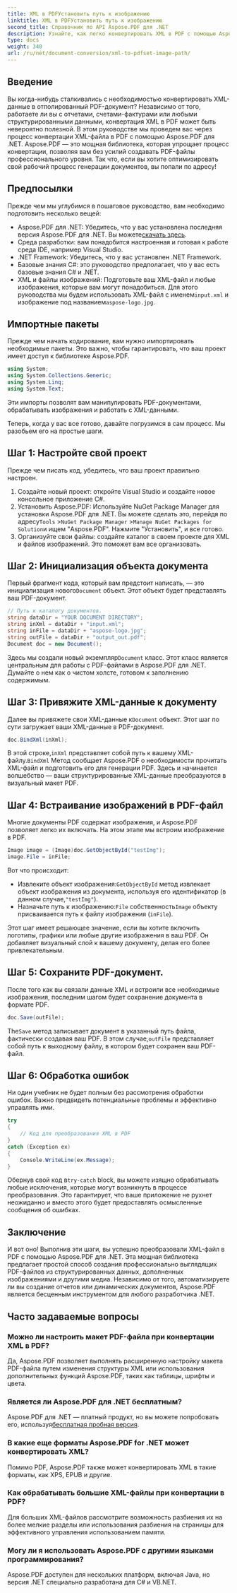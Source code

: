 ```yaml
---
title: XML в PDFУстановить путь к изображению
linktitle: XML в PDFУстановить путь к изображению
second_title: Справочник по API Aspose.PDF для .NET
description: Узнайте, как легко конвертировать XML в PDF с помощью Aspose.PDF для .NET. Это подробное руководство проведет вас через процесс шаг за шагом, от настройки до завершения.
type: docs
weight: 340
url: /ru/net/document-conversion/xml-to-pdfset-image-path/
---
```

## Введение

Вы когда-нибудь сталкивались с необходимостью конвертировать XML-данные в отполированный PDF-документ? Независимо от того, работаете ли вы с отчетами, счетами-фактурами или любыми структурированными данными, конвертация XML в PDF может быть невероятно полезной. В этом руководстве мы проведем вас через процесс конвертации XML-файла в PDF с помощью Aspose.PDF для .NET. Aspose.PDF — это мощная библиотека, которая упрощает процесс конвертации, позволяя вам без усилий создавать PDF-файлы профессионального уровня. Так что, если вы хотите оптимизировать свой рабочий процесс генерации документов, вы попали по адресу!

## Предпосылки

Прежде чем мы углубимся в пошаговое руководство, вам необходимо подготовить несколько вещей:

-  Aspose.PDF для .NET: Убедитесь, что у вас установлена последняя версия Aspose.PDF для .NET. Вы можете[скачать здесь](https://releases.aspose.com/pdf/net/).
- Среда разработки: вам понадобится настроенная и готовая к работе среда IDE, например Visual Studio.
- .NET Framework: Убедитесь, что у вас установлен .NET Framework.
- Базовые знания C#: это руководство предполагает, что у вас есть базовые знания C# и .NET.
-  XML и файлы изображений: Подготовьте ваш XML-файл и любые изображения, которые вам могут понадобиться. Для этого руководства мы будем использовать XML-файл с именем`input.xml` и изображение под названием`aspose-logo.jpg`.

## Импортные пакеты

Прежде чем начать кодирование, вам нужно импортировать необходимые пакеты. Это важно, чтобы гарантировать, что ваш проект имеет доступ к библиотеке Aspose.PDF.

```csharp
using System;
using System.Collections.Generic;
using System.Linq;
using System.Text;
```

Эти импорты позволят вам манипулировать PDF-документами, обрабатывать изображения и работать с XML-данными.

Теперь, когда у вас все готово, давайте погрузимся в сам процесс. Мы разобьем его на простые шаги.

## Шаг 1: Настройте свой проект

Прежде чем писать код, убедитесь, что ваш проект правильно настроен.

1. Создайте новый проект: откройте Visual Studio и создайте новое консольное приложение C#.
2.  Установить Aspose.PDF: Используйте NuGet Package Manager для установки Aspose.PDF для .NET. Вы можете сделать это, перейдя по адресу`Tools` >`NuGet Package Manager` >`Manage NuGet Packages for Solution`и ищем "Aspose.PDF". Нажмите "Установить", и все готово.
3. Организуйте свои файлы: создайте каталог в своем проекте для XML и файлов изображений. Это поможет вам все организовать.

## Шаг 2: Инициализация объекта документа

 Первый фрагмент кода, который вам предстоит написать, — это инициализация нового`Document` объект. Этот объект будет представлять ваш PDF-документ.

```csharp
// Путь к каталогу документов.
string dataDir = "YOUR DOCUMENT DIRECTORY";
string inXml = dataDir + "input.xml";
string inFile = dataDir + "aspose-logo.jpg";
string outFile = dataDir + "output_out.pdf";
Document doc = new Document();
```

 Здесь мы создали новый экземпляр`Document` класс. Этот класс является центральным для работы с PDF-файлами в Aspose.PDF для .NET. Думайте о нем как о чистом холсте, готовом к заполнению содержимым.

## Шаг 3: Привяжите XML-данные к документу

 Далее вы привяжете свои XML-данные к`Document` объект. Этот шаг по сути загружает ваши XML-данные в PDF-документ.

```csharp
doc.BindXml(inXml);
```

 В этой строке,`inXml` представляет собой путь к вашему XML-файлу.`BindXml` Метод сообщает Aspose.PDF о необходимости прочитать XML-файл и подготовить его для генерации PDF. Здесь и начинается волшебство — ваши структурированные XML-данные преобразуются в визуальный макет PDF.

## Шаг 4: Встраивание изображений в PDF-файл

Многие документы PDF содержат изображения, и Aspose.PDF позволяет легко их включать. На этом этапе мы встроим изображение в PDF.

```csharp
Image image = (Image)doc.GetObjectById("testImg");
image.File = inFile;
```

Вот что происходит:

-  Извлеките объект изображения:`GetObjectById` метод извлекает объект изображения из документа, используя его идентификатор (в данном случае,`"testImg"`).
-  Назначьте путь к изображению:`File` собственность`Image` объекту присваивается путь к файлу изображения (`inFile`).

Этот шаг имеет решающее значение, если вы хотите включить логотипы, графики или любые другие изображения в ваш PDF. Он добавляет визуальный слой к вашему документу, делая его более привлекательным.

## Шаг 5: Сохраните PDF-документ.

После того как вы связали данные XML и встроили все необходимые изображения, последним шагом будет сохранение документа в формате PDF.

```csharp
doc.Save(outFile);
```

 The`Save` метод записывает документ в указанный путь файла, фактически создавая ваш PDF. В этом случае,`outFile` представляет собой путь к выходному файлу, в котором будет сохранен ваш PDF-файл.

## Шаг 6: Обработка ошибок

Ни один учебник не будет полным без рассмотрения обработки ошибок. Важно предвидеть потенциальные проблемы и эффективно управлять ими.

```csharp
try
{
    // Код для преобразования XML в PDF
}
catch (Exception ex)
{
    Console.WriteLine(ex.Message);
}
```

 Обернув свой код в`try-catch` block, вы можете изящно обрабатывать любые исключения, которые могут возникнуть в процессе преобразования. Это гарантирует, что ваше приложение не рухнет неожиданно и вместо этого будет предоставлять осмысленные сообщения об ошибках.

## Заключение

И вот оно! Выполнив эти шаги, вы успешно преобразовали XML-файл в PDF с помощью Aspose.PDF для .NET. Эта мощная библиотека предлагает простой способ создания профессионально выглядящих PDF-файлов из структурированных данных, дополненных изображениями и другими медиа. Независимо от того, автоматизируете ли вы создание отчетов или динамических документов, Aspose.PDF является бесценным инструментом для любого разработчика .NET.

## Часто задаваемые вопросы

### Можно ли настроить макет PDF-файла при конвертации XML в PDF?
Да, Aspose.PDF позволяет выполнять расширенную настройку макета PDF-файла путем изменения структуры XML или использования дополнительных функций Aspose.PDF, таких как таблицы, шрифты и цвета.

### Является ли Aspose.PDF для .NET бесплатным?
 Aspose.PDF для .NET — платный продукт, но вы можете попробовать его, используя[бесплатная пробная версия](https://releases.aspose.com/).

### В какие еще форматы Aspose.PDF for .NET может конвертировать XML?
Помимо PDF, Aspose.PDF также может конвертировать XML в такие форматы, как XPS, EPUB и другие.

### Как обрабатывать большие XML-файлы при конвертации в PDF?
Для больших XML-файлов рассмотрите возможность разбиения их на более мелкие разделы или использования разбиения на страницы для эффективного управления использованием памяти.

### Могу ли я использовать Aspose.PDF с другими языками программирования?
Aspose.PDF доступен для нескольких платформ, включая Java, но версия .NET специально разработана для C# и VB.NET.